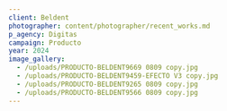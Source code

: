 ```yaml
---
client: Beldent
photographer: content/photographer/recent_works.md
p_agency: Digitas
campaign: Producto
year: 2024
image_gallery:
  - /uploads/PRODUCTO-BELDENT9669 0809 copy.jpg
  - /uploads/PRODUCTO-BELDENT9459-EFECTO V3 copy.jpg
  - /uploads/PRODUCTO-BELDENT9265 0809 copy.jpg
  - /uploads/PRODUCTO-BELDENT9566 0809 copy.jpg
---
```


